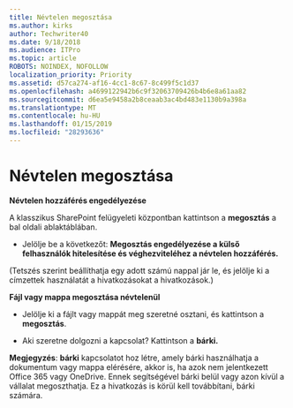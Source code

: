 ```yaml
---
title: Névtelen megosztása
ms.author: kirks
author: Techwriter40
ms.date: 9/18/2018
ms.audience: ITPro
ms.topic: article
ROBOTS: NOINDEX, NOFOLLOW
localization_priority: Priority
ms.assetid: d57ca274-af16-4cc1-8c67-8c499f5c1d37
ms.openlocfilehash: a4699122942b6c9f32063709426b4b6e8a61aa82
ms.sourcegitcommit: d6ea5e9458a2b8ceaab3ac4bd483e1130b9a398a
ms.translationtype: MT
ms.contentlocale: hu-HU
ms.lasthandoff: 01/15/2019
ms.locfileid: "28293636"
---
```

# <a name="anonymous-sharing"></a>Névtelen megosztása

 **Névtelen hozzáférés engedélyezése**
  
A klasszikus SharePoint felügyeleti központban kattintson a **megosztás** a bal oldali ablaktáblában. 
  
- Jelölje be a következőt: **Megosztás engedélyezése a külső felhasználók hitelesítése és véghezviteléhez a névtelen hozzáférés.**
  
(Tetszés szerint beállíthatja egy adott számú nappal jár le, és jelölje ki a címzettek használatát a hivatkozásokat a hivatkozások.)
    
 **Fájl vagy mappa megosztása névtelenül**
  
- Jelölje ki a fájlt vagy mappát meg szeretné osztani, és kattintson a **megosztás**. 
    
- Aki szeretne dolgozni a kapcsolat? Kattintson a **bárki.**
  
 **Megjegyzés**: **bárki** kapcsolatot hoz létre, amely bárki használhatja a dokumentum vagy mappa elérésére, akkor is, ha azok nem jelentkezett Office 365 vagy OneDrive. Ennek segítségével bárki belül vagy azon kívül a vállalat megoszthatja. Ez a hivatkozás is körül kell továbbítani, bárki számára. 
    

